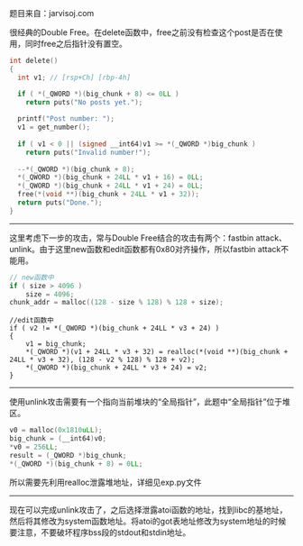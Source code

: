 题目来自：jarvisoj.com

很经典的Double Free。在delete函数中，free之前没有检查这个post是否在使用，同时free之后指针没有置空。

```c
int delete()
{
  int v1; // [rsp+Ch] [rbp-4h]

  if ( *(_QWORD *)(big_chunk + 8) <= 0LL )
    return puts("No posts yet.");
  
  printf("Post number: ");
  v1 = get_number();
  
  if ( v1 < 0 || (signed __int64)v1 >= *(_QWORD *)big_chunk )
    return puts("Invalid number!");
  
  --*(_QWORD *)(big_chunk + 8);
  *(_QWORD *)(big_chunk + 24LL * v1 + 16) = 0LL;
  *(_QWORD *)(big_chunk + 24LL * v1 + 24) = 0LL;
  free(*(void **)(big_chunk + 24LL * v1 + 32));
  return puts("Done.");
}
```

----------

这里考虑下一步的攻击，常与Double Free结合的攻击有两个：fastbin attack、unlink。由于这里new函数和edit函数都有0x80对齐操作，所以fastbin attack不能用。

```c
// new函数中
if ( size > 4096 )
    size = 4096;
chunk_addr = malloc((128 - size % 128) % 128 + size);
```

```
//edit函数中
if ( v2 != *(_QWORD *)(big_chunk + 24LL * v3 + 24) )
{
    v1 = big_chunk;
    *(_QWORD *)(v1 + 24LL * v3 + 32) = realloc(*(void **)(big_chunk + 24LL * v3 + 32), (128 - v2 % 128) % 128 + v2);
    *(_QWORD *)(big_chunk + 24LL * v3 + 24) = v2;
}
```


------------------

使用unlink攻击需要有一个指向当前堆块的“全局指针”，此题中“全局指针”位于堆区。

```c
v0 = malloc(0x1810uLL);
big_chunk = (__int64)v0;
*v0 = 256LL;
result = (_QWORD *)big_chunk;
*(_QWORD *)(big_chunk + 8) = 0LL;
```

所以需要先利用realloc泄露堆地址，详细见exp.py文件

---------------

现在可以完成unlink攻击了，之后选择泄露atoi函数的地址，找到libc的基地址，然后将其修改为system函数地址。将atoi的got表地址修改为system地址的时候要注意，不要破坏程序bss段的stdout和stdin地址。